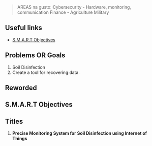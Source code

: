 >AREAS na gusto:
>Cybersecurity - Hardware, monitoring, communication
>Finance - 
>Agriculture
>Military

## Useful links
- [S.M.A.R.T Objectives](https://www.ohsu.edu/sites/default/files/2018-12/S-M-A-R-T-101-final.pdf)
## Problems OR Goals
1. Soil Disinfection
2. Create a tool for recovering data.
## Reworded
## S.M.A.R.T Objectives

## Titles
1. **Precise Monitoring System for Soil Disinfection using Internet of Things**
